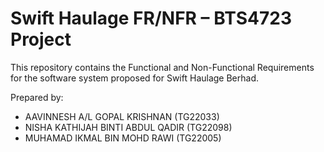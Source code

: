 # Swift Haulage FR/NFR – BTS4723 Project

This repository contains the Functional and Non-Functional Requirements for the software system proposed for Swift Haulage Berhad.

Prepared by:  
- AAVINNESH A/L GOPAL KRISHNAN (TG22033)  
- NISHA KATHIJAH BINTI ABDUL QADIR (TG22098)
- MUHAMAD IKMAL BIN MOHD RAWI (TG22005)
